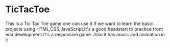 # TicTacToe
This is a Tic Tac Toe game one can use it if we want to learn the basic projects using HTML,CSS,JavaScript.It's a good headstart to practice front end development.It's a responsive game .Also it has music and animation in it
